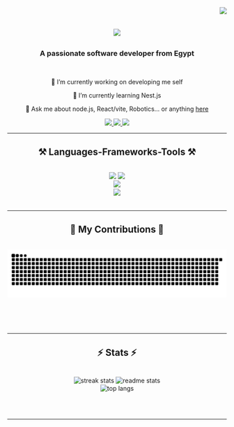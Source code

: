 <img align="right" src="https://visitor-badge.laobi.icu/badge?page_id=seaf26.seaf26" />

<h1 align="center">
    <img src="https://readme-typing-svg.herokuapp.com/?font=Righteous&size=35&center=true&vCenter=true&width=500&height=70&duration=4000&lines=Hi+There!+👋;+I'm+Assem+Ayman!;" />
</h1>

<h3 align="center">A passionate software developer from Egypt</h3>

<br/>

<div align="center">
 
 🔭 I’m currently working on developing me self
 
 🌱 I’m currently learning Nest.js

💬 Ask me about node.js, React/vite, Robotics... or anything [here](https://github.com/3assem0/3assem0/issues)

 </div>
 
<div align="center"> 
  <a href="mailto:assemayman5900@gmail.com">
    <img src="https://img.shields.io/badge/Gmail-333333?style=for-the-badge&logo=gmail&logoColor=red" />
  </a>
  <a href="www.linkedin.com/in/assem-ayman-abdelwahab-831662262" target="_blank">
    <img src="https://img.shields.io/badge/LinkedIn-0077B5?style=for-the-badge&logo=linkedin&logoColor=white" target="_blank" />
  </a>
  <a href="https://3assem0.github.io/Portfolio/" target="_blank">
     <img src="https://img.shields.io/badge/Portfolio-FF5722?style=for-the-badge&logo=todoist&logoColor=white" target="_blank" /> <!-- sqlite, safari, google-chrome are other good icon options -->
  </a>
</div>

 <hr/>
 
<h2 align="center">⚒ Languages-Frameworks-Tools ⚒</h2>
<br/>
<div align="center">
    <img src="https://skillicons.dev/icons?i=react,bootstrap,postman,html,css,vscode,github,nestjs,nodejs,py" />
    <img src="https://skillicons.dev/icons?i=npm,php,javascript,typescript,powershell,vite,redux,java,nextjs,mysql" /><br>
    <img src="https://skillicons.dev/icons?i=arduino,aws,c,cs,,cpp,dart,flutter,github,mysql,regex,solidity,notion" /><br>
    <img src="https://skillicons.dev/icons?i=vercel,figma,tailwind,git,stackoverflow,jquery,kali,linux,mongodb" /><br>
</div>

<br/>
<hr/>

<div align="center">
  <h2>🐍 My Contributions 🐍</h2>
  <br>
  <img alt="snake eating my contributions" src="https://raw.githubusercontent.com/3assem0/3assem0/output/github-contribution-grid-snake.svg" />
  
  <br/><br/><br/>
</div>

<hr/>

<h2 align="center">⚡ Stats ⚡</h2>
<br>
<div align=center
    ><img width=390 src="https://github-readme-streak-stats-salesp07.vercel.app/?user=3assem0&count_private=true&theme=react&border_radius=10" alt="streak stats"/>
<img width=390 src="https://github-readme-stats-salesp07.vercel.app/api?username=3assem0&count_private=true&show_icons=true&theme=react&rank_icon=github&border_radius=10" alt="readme stats" />  <br/>
  <img width=325 align="center" src="https://github-readme-stats-salesp07.vercel.app/api/top-langs/?username=salesp07&hide=HTML&langs_count=8&layout=compact&theme=react&border_radius=10&size_weight=0.5&count_weight=0.5&exclude_repo=github-readme-stats" alt="top langs" />
</div>

<br/><br/>

<hr/>

<br/>



<br/>
